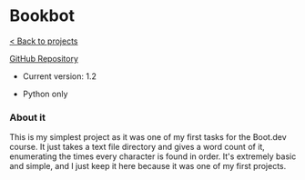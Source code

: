 # Bookbot

[< Back to projects](/projects)

[GitHub Repository](https://github.com/TSusinna/bookbot)

- Current version: 1.2

- Python only

### About it

This is my simplest project as it was one of my first tasks for the Boot.dev course. It just takes a text file directory and gives a word count of it, enumerating the times every character is found in order. It's extremely basic and simple, and I just keep it here because it was one of my first projects.